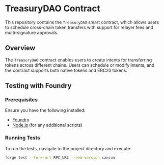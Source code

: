 # TreasuryDAO Contract

This repository contains the `TreasuryDAO` smart contract, which allows users to schedule cross-chain token transfers with support for relayer fees and multi-signature approvals.

## Overview

The `TreasuryDAO` contract enables users to create intents for transferring tokens across different chains. Users can schedule or modify intents, and the contract supports both native tokens and ERC20 tokens.

## Testing with Foundry

### Prerequisites

Ensure you have the following installed:

- [Foundry](https://book.getfoundry.sh/)
- [Node.js](https://nodejs.org/) (for any additional scripts)

### Running Tests

To run the tests, navigate to the project directory and execute:

```bash
forge test --fork-url RPC_URL --evm-version cancun
